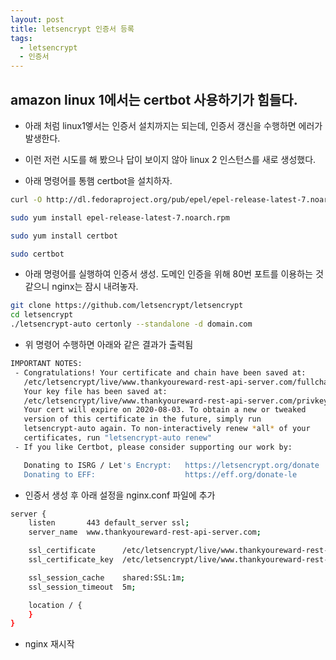 ```yaml
---
layout: post
title: letsencrypt 인증서 등록
tags:
  - letsencrypt
  - 인증서
---
```


## amazon linux 1에서는 certbot 사용하기가 힘들다.

- 아래 처럼 linux1엫서는 인증서 설치까지는 되는데, 인증서 갱신을 수행하면 에러가 발생한다.

- 이런 저런 시도를 해 봤으나 답이 보이지 않아 linux 2 인스턴스를 새로 생성했다.

- 아래 명령어를 통햄 certbot을 설치하자.

```bash
curl -O http://dl.fedoraproject.org/pub/epel/epel-release-latest-7.noarch.rpm

sudo yum install epel-release-latest-7.noarch.rpm

sudo yum install certbot

sudo certbot
```

- 아래 명령어를 실행하여 인증서 생성. 도메인 인증을 위해 80번 포트를 이용하는 것 같으니 nginx는 잠시 내려놓자.

```bash
git clone https://github.com/letsencrypt/letsencrypt
cd letsencrypt
./letsencrypt-auto certonly --standalone -d domain.com
```

- 위 명령어 수행하면 아래와 같은 결과가 출력됨

```bash
IMPORTANT NOTES:
 - Congratulations! Your certificate and chain have been saved at:
   /etc/letsencrypt/live/www.thankyoureward-rest-api-server.com/fullchain.pem
   Your key file has been saved at:
   /etc/letsencrypt/live/www.thankyoureward-rest-api-server.com/privkey.pem
   Your cert will expire on 2020-08-03. To obtain a new or tweaked
   version of this certificate in the future, simply run
   letsencrypt-auto again. To non-interactively renew *all* of your
   certificates, run "letsencrypt-auto renew"
 - If you like Certbot, please consider supporting our work by:

   Donating to ISRG / Let's Encrypt:   https://letsencrypt.org/donate
   Donating to EFF:                    https://eff.org/donate-le
```

- 인증서 생성 후 아래 설정을 nginx.conf 파일에 추가

```bash
server {
    listen       443 default_server ssl;
    server_name  www.thankyoureward-rest-api-server.com;

    ssl_certificate      /etc/letsencrypt/live/www.thankyoureward-rest-api-server.com/fullchain.pem;
    ssl_certificate_key  /etc/letsencrypt/live/www.thankyoureward-rest-api-server.com/privkey.pem;

    ssl_session_cache    shared:SSL:1m;
    ssl_session_timeout  5m;

    location / {
    }
}
```

- nginx 재시작
